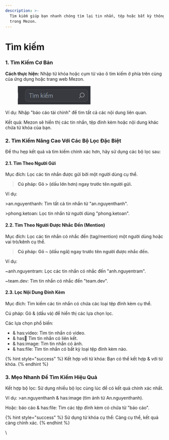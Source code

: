 ```yaml
---
description: >-
  Tìm kiếm giúp bạn nhanh chóng tìm lại tin nhắn, tệp hoặc bất kỳ thông tin nào
  trong Mezon.
---
```


# Tìm kiếm

### 1. Tìm Kiếm Cơ Bản

**Cách thực hiện:** Nhập từ khóa hoặc cụm từ vào ô tìm kiếm ở phía trên cùng của ứng dụng hoặc trang web Mezon.

<figure><img src="../../../../../../.gitbook/assets/image (129).png" alt=""><figcaption></figcaption></figure>

Ví dụ: Nhập "báo cáo tài chính" để tìm tất cả các nội dung liên quan.

Kết quả: Mezon sẽ hiển thị các tin nhắn, tệp đính kèm hoặc nội dung khác chứa từ khóa của bạn.

### 2. Tìm Kiếm Nâng Cao Với Các Bộ Lọc Đặc Biệt

Để thu hẹp kết quả và tìm kiếm chính xác hơn, hãy sử dụng các bộ lọc sau:

#### 2.1. Tìm Theo Người Gửi

Mục đích: Lọc các tin nhắn được gửi bởi một người dùng cụ thể.

> **Cú pháp: Gõ > (dấu lớn hơn) ngay trước tên người gửi.**

Ví dụ:

\>an.nguyenthanh: Tìm tất cả tin nhắn từ "an.nguyenthanh".

\>phong.ketoan: Lọc tin nhắn từ người dùng "phong.ketoan".

#### 2.2. Tìm Theo Người Được Nhắc Đến (Mention)

Mục đích: Lọc các tin nhắn có nhắc đến (tag/mention) một người dùng hoặc vai trò/kênh cụ thể.

> **Cú pháp: Gõ \~ (dấu ngã) ngay trước tên người được nhắc đến.**

Ví dụ:

\~anh.nguyentram: Lọc các tin nhắn có nhắc đến "anh.nguyentram".

\~team.dev: Tìm tin nhắn có nhắc đến "team.dev".

#### 2.3. Lọc Nội Dung Đính Kèm

Mục đích: Tìm kiếm các tin nhắn có chứa các loại tệp đính kèm cụ thể.

Cú pháp: Gõ & (dấu và) để hiển thị các lựa chọn lọc.

Các lựa chọn phổ biến:

* & has:video: Tìm tin nhắn có video.
* & has:link: Tìm tin nhắn có liên kết.
* & has:image: Tìm tin nhắn có ảnh.
* & has:file: Tìm tin nhắn có bất kỳ loại tệp đính kèm nào.

{% hint style="success" %}
Kết hợp với từ khóa: Bạn có thể kết hợp & với từ khóa.
{% endhint %}

### 3. Mẹo Nhanh Để Tìm Kiếm Hiệu Quả

Kết hợp bộ lọc: Sử dụng nhiều bộ lọc cùng lúc để có kết quả chính xác nhất.&#x20;

Ví dụ: >an.nguyenthanh & has:image (tìm ảnh từ An.nguyenthanh).

Hoặc: báo cáo & has:file: Tìm các tệp đính kèm có chứa từ "báo cáo".

{% hint style="success" %}
Sử dụng từ khóa cụ thể: Càng cụ thể, kết quả càng chính xác.
{% endhint %}

\
